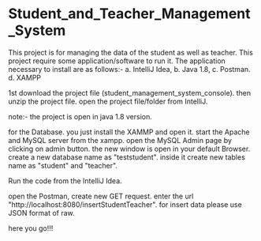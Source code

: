 # Student_and_Teacher_Management_System
This project is for managing the data of the student as well as teacher.
This project require some application/software to run it.
The application necessary to install are as follows:-
a. IntelliJ Idea, 
b. Java 1.8, 
c. Postman.
d. XAMPP

1st download the project file (student_management_system_console). then unzip the project file. open the project file/folder from IntelliJ.

note:- the project is open in java 1.8 version.

for the Database. you just install the XAMMP and open it. 
start the Apache and MySQL server from the xampp. 
open the MySQL Admin page by clicking on admin button. 
the new window is open in your default Browser. 
create a new database name as "teststudent". 
inside it create new tables name as "student" and "teacher".

Run the code from the IntelliJ Idea.

open the Postman, create new GET request.
enter the url "http://localhost:8080/insertStudentTeacher".
for insert data please use JSON format of raw.
 
 here you go!!!
